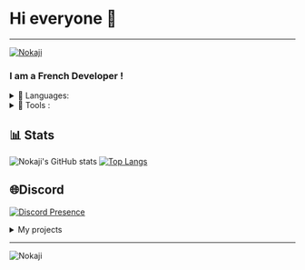 # Hi everyone 👋

---

[![Nokaji](https://nokaji.civalia.fr/ressources/img/new_nokaji.png)](https://nokaji.civalia.fr)

### I am a French Developer !

<details>
<summary>🔧 Languages:</summary>

![Languages](https://skillicons.dev/icons?i=html,css,js,php,py,java "HTML, CSS, JavaScript, PHP, Python, Java")

</details>

<details>
<summary>🔧 Tools :</summary>

![Tools](https://skillicons.dev/icons?i=git,linux,bootstrap,electron,figma,mysql,vscode,ubuntu,nodejs,github,gradle,laravel,discordjs,idea,phpstorm,clion,npm,postman "Git, Linux, Bootstrap, Electron, Figma, MySQL, VSCode, Ubuntu, Node.js, GitHub, Gradle, Laravel, Discord.js, IntelliJ IDEA, PhpStorm, CLion, npm, Postman")

</details>

## 📊 Stats

![Nokaji's GitHub stats](https://github-readme-stats.vercel.app/api?username=Nokaji&bg_color=30,e96443,904e95&title_color=fff&text_color=fff)
[![Top Langs](https://github-readme-stats.vercel.app/api/top-langs/?username=Nokaji&bg_color=30,e96443,904e95&title_color=fff&text_color=fff)](https://github.com/Nokaji/github-readme-stats)

## 🌐Discord

[![Discord Presence](https://lanyard.cnrad.dev/api/485432352261144588?idleMessage=Im%20probably%20sleping)](https://discord.com/users/485432352261144588)

<details>
<summary>My projects</summary>

### HebergPlus

[![Nokaji's Contributed HebergPlus](https://nokaji.civalia.fr/ressources/img/present-hebergplus.png)](https://heberg-plus.fr)

### JiloClass

[![Nokaji's Contributed JiloClass](https://nokaji.civalia.fr/ressources/img/present-jiloclass.png)](https://jiloclass.yvleis.fr)

</details>

---

![Nokaji](https://count.getloli.com/get/@Nokaji?theme=rule34)
